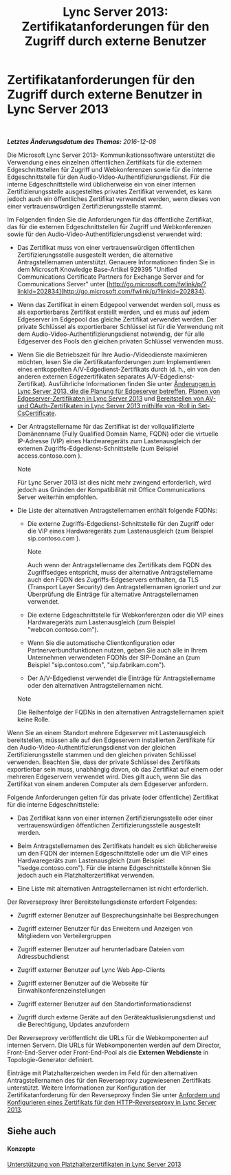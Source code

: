 ﻿---
title: 'Lync Server 2013: Zertifikatanforderungen für den Zugriff durch externe Benutzer'
TOCTitle: Zertifikatanforderungen für den Zugriff durch externe Benutzer
ms:assetid: d45b6b10-556f-4b10-b1a7-fb0d0a64a498
ms:mtpsurl: https://technet.microsoft.com/de-de/library/Gg398920(v=OCS.15)
ms:contentKeyID: 49295516
ms.date: 12/10/2016
mtps_version: v=OCS.15
ms.translationtype: HT
---

# Zertifikatanforderungen für den Zugriff durch externe Benutzer in Lync Server 2013

 

_**Letztes Änderungsdatum des Themas:** 2016-12-08_

Die Microsoft Lync Server 2013- Kommunikationssoftware unterstützt die Verwendung eines einzelnen öffentlichen Zertifikats für die externen Edgeschnittstellen für Zugriff und Webkonferenzen sowie für die interne Edgeschnittstelle für den Audio-Video-Authentifizierungsdienst. Für die interne Edgeschnittstelle wird üblicherweise ein von einer internen Zertifizierungsstelle ausgestelltes privates Zertifikat verwendet, es kann jedoch auch ein öffentliches Zertifikat verwendet werden, wenn dieses von einer vertrauenswürdigen Zertifizierungsstelle stammt.

Im Folgenden finden Sie die Anforderungen für das öffentliche Zertifikat, das für die externen Edgeschnittstellen für Zugriff und Webkonferenzen sowie für den Audio-Video-Authentifizierungsdienst verwendet wird:

  - Das Zertifikat muss von einer vertrauenswürdigen öffentlichen Zertifizierungsstelle ausgestellt werden, die alternative Antragstellernamen unterstützt. Genauere Informationen finden Sie in dem Microsoft Knowledge Base-Artikel 929395 "Unified Communications Certificate Partners for Exchange Server and for Communications Server" unter [http://go.microsoft.com/fwlink/p/?linkId=202834](http://go.microsoft.com/fwlink/p/?linkid=202834).

  - Wenn das Zertifikat in einem Edgepool verwendet werden soll, muss es als exportierbares Zertifikat erstellt werden, und es muss auf jedem Edgeserver im Edgepool das gleiche Zertifikat verwendet werden. Der private Schlüssel als exportierbarer Schlüssel ist für die Verwendung mit dem Audio-Video-Authentifizierungsdienst notwendig, der für alle Edgeserver des Pools den gleichen privaten Schlüssel verwenden muss.

  - Wenn Sie die Betriebszeit für Ihre Audio-/Videodienste maximieren möchten, lesen Sie die Zertifikatanforderungen zum Implementieren eines entkoppelten A/V-Edgedienst-Zertifikats durch (d. h., ein von den anderen externen Edgezertifikaten separates A/V-Edgedienst-Zertifikat). Ausführliche Informationen finden Sie unter [Änderungen in Lync Server 2013, die die Planung für Edgeserver betreffen](lync-server-2013-changes-in-lync-server-that-affect-edge-server-planning.md), [Planen von Edgeserver-Zertifikaten in Lync Server 2013](lync-server-2013-plan-for-edge-server-certificates.md) und [Bereitstellen von AV- und OAuth-Zertifikaten in Lync Server 2013 mithilfe von -Roll in Set-CsCertificate](lync-server-2013-staging-av-and-oauth-certificates-using-roll-in-https://docs.microsoft.com/en-us/powershell/module/skype/Set-CsCertificate).

  - Der Antragstellername für das Zertifikat ist der vollqualifizierte Domänenname (Fully Qualified Domain Name, FQDN) oder die virtuelle IP-Adresse (VIP) eines Hardwaregeräts zum Lastenausgleich der externen Zugriffs-Edgedienst-Schnittstelle (zum Beispiel access.contoso.com ).
    

    > [!NOTE]
    > Für Lync Server 2013 ist dies nicht mehr zwingend erforderlich, wird jedoch aus Gründen der Kompatibilität mit Office Communications Server weiterhin empfohlen.



  - Die Liste der alternativen Antragstellernamen enthält folgende FQDNs:
    
      - Die externe Zugriffs-Edgedienst-Schnittstelle für den Zugriff oder die VIP eines Hardwaregeräts zum Lastenausgleich (zum Beispiel sip.contoso.com ).
        

        > [!NOTE]
        > Auch wenn der Antragstellername des Zertifikats dem FQDN des Zugriffsedges entspricht, muss der alternative Antragstellername auch den FQDN des Zugriffs-Edgeservers enthalten, da TLS (Transport Layer Security) den Antragstellernamen ignoriert und zur Überprüfung die Einträge für alternative Antragstellernamen verwendet.

    
      - Die externe Edgeschnittstelle für Webkonferenzen oder die VIP eines Hardwaregeräts zum Lastenausgleich (zum Beispiel "webcon.contoso.com").
    
      - Wenn Sie die automatische Clientkonfiguration oder Partnerverbundfunktionen nutzen, geben Sie auch alle in Ihrem Unternehmen verwendeten FQDNs der SIP-Domäne an (zum Beispiel "sip.contoso.com", "sip.fabrikam.com").
    
      - Der A/V-Edgedienst verwendet die Einträge für Antragstellername oder den alternativen Antragstellernamen nicht.
    

    > [!NOTE]
    > Die Reihenfolge der FQDNs in den alternativen Antragstellernamen spielt keine Rolle.



Wenn Sie an einem Standort mehrere Edgeserver mit Lastenausgleich bereitstellen, müssen alle auf den Edgeservern installierten Zertifikate für den Audio-Video-Authentifizierungsdienst von der gleichen Zertifizierungsstelle stammen und den gleichen privaten Schlüssel verwenden. Beachten Sie, dass der private Schlüssel des Zertifikats exportierbar sein muss, unabhängig davon, ob das Zertifikat auf einem oder mehreren Edgeservern verwendet wird. Dies gilt auch, wenn Sie das Zertifikat von einem anderen Computer als dem Edgeserver anfordern.

Folgende Anforderungen gelten für das private (oder öffentliche) Zertifikat für die interne Edgeschnittstelle:

  - Das Zertifikat kann von einer internen Zertifizierungsstelle oder einer vertrauenswürdigen öffentlichen Zertifizierungsstelle ausgestellt werden.

  - Beim Antragstellernamen des Zertifikats handelt es sich üblicherweise um den FQDN der internen Edgeschnittstelle oder um die VIP eines Hardwaregeräts zum Lastenausgleich (zum Beispiel "lsedge.contoso.com"). Für die interne Edgeschnittstelle können Sie jedoch auch ein Platzhalterzertifikat verwenden.

  - Eine Liste mit alternativen Antragstellernamen ist nicht erforderlich.

Der Reverseproxy Ihrer Bereitstellungsdienste erfordert Folgendes:

  - Zugriff externer Benutzer auf Besprechungsinhalte bei Besprechungen

  - Zugriff externer Benutzer für das Erweitern und Anzeigen von Mitgliedern von Verteilergruppen

  - Zugriff externer Benutzer auf herunterladbare Dateien vom Adressbuchdienst

  - Zugriff externer Benutzer auf Lync Web App-Clients

  - Zugriff externer Benutzer auf die Webseite für Einwahlkonferenzeinstellungen

  - Zugriff externer Benutzer auf den Standortinformationsdienst

  - Zugriff durch externe Geräte auf den Geräteaktualisierungsdienst und die Berechtigung, Updates anzufordern

Der Reverseproxy veröffentlicht die URLs für die Webkomponenten auf internen Servern. Die URLs für Webkomponenten werden auf dem Director, Front-End-Server oder Front-End-Pool als die **Externen Webdienste** in Topologie-Generator definiert.

Einträge mit Platzhalterzeichen werden im Feld für den alternativen Antragstellernamen des für den Reverseproxy zugewiesenen Zertifikats unterstützt. Weitere Informationen zur Konfiguration der Zertifikatanforderung für den Reverseproxy finden Sie unter [Anfordern und Konfigurieren eines Zertifikats für den HTTP-Reverseproxy in Lync Server 2013](lync-server-2013-request-and-configure-a-certificate-for-your-reverse-http-proxy.md).

## Siehe auch

#### Konzepte

[Unterstützung von Platzhalterzertifikaten in Lync Server 2013](lync-server-2013-wildcard-certificate-support.md)

